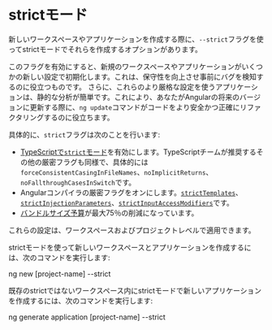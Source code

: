 # strictモード

新しいワークスペースやアプリケーションを作成する際に、`--strict`フラグを使ってstrictモードでそれらを作成するオプションがあります。

このフラグを有効にすると、新規のワークスペースやアプリケーションがいくつかの新しい設定で初期化します。これは、保守性を向上させ事前にバグを検知するのに役立つものです。
さらに、これらのより厳格な設定を使うアプリケーションは、静的な分析が簡単です。これにより、あなたがAngularの将来のバージョンに更新する際に、`ng update`コマンドがコードをより安全かつ正確にリファクタリングするのに役立ちます。

具体的に、`strict`フラグは次のことを行います:

* [TypeScriptで`strict`モード](https://www.typescriptlang.org/tsconfig#strict)を有効にします。TypeScriptチームが推奨するその他の厳密フラグも同様で、具体的には`forceConsistentCasingInFileNames`、`noImplicitReturns`、`noFallthroughCasesInSwitch`です。
* Angularコンパイラの厳密フラグをオンにします。[`strictTemplates`](guide/angular-compiler-options#stricttemplates)、[`strictInjectionParameters`](guide/angular-compiler-options#strictinjectionparameters)、[`strictInputAccessModifiers`](guide/template-typecheck#troubleshooting-template-errors)です。
* [バンドルサイズ予算](guide/build#configuring-size-budgets)が最大75％の削減になっています。

これらの設定は、ワークスペースおよびプロジェクトレベルで適用できます。

strictモードを使って新しいワークスペースとアプリケーションを作成するには、次のコマンドを実行します:

<code-example language="sh" class="code-shell">

ng new [project-name] --strict

</code-example>

既存のstrictではないワークスペース内にstrictモードで新しいアプリケーションを作成するには、次のコマンドを実行します:

<code-example language="sh" class="code-shell">

ng generate application [project-name] --strict

</code-example>
